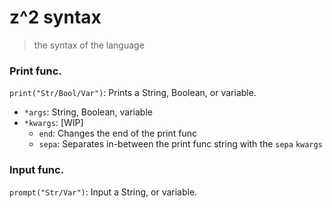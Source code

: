 # z^2 syntax
> the syntax of the language 

### Print func.
`print("Str/Bool/Var")`: Prints a String, Boolean, or variable.
* `*args`: String, Boolean, variable
* `*kwargs`: [WIP]
  * `end`: Changes the end of the print func
  * `sepa`: Separates in-between the print func string with the `sepa` `kwargs`

### Input func.
`prompt("Str/Var")`: Input a String, or variable.

### 
